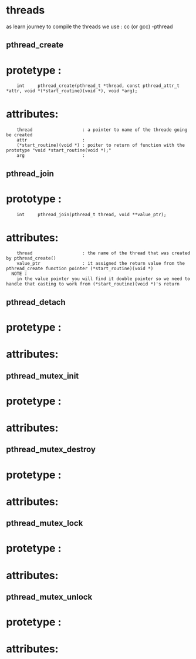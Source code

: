 # threads
as learn journey
to compile the threads we use : cc (or gcc) -pthread

## pthread_create
#     protetype : 
        int     pthread_create(pthread_t *thread, const pthread_attr_t *attr, void *(*start_routine)(void *), void *arg);
#     attributes:
        thread                   : a pointer to name of the threade going be created
        attr                     :
        (*start_routine)(void *) : poiter to return of function with the prototype "void *start_routine(void *);"
        arg                      :
## pthread_join
#     prototype :
        int     pthread_join(pthread_t thread, void **value_ptr);
#     attributes:
        thread                   : the name of the thread that was created by pthread_create()
        value_ptr                : it assigned the return value from the pthread_create function pointer (*start_routine)(void *)
      NOTE : 
        in the value pointer you will find it double pointer so we need to handle that casting to work from (*start_routine)(void *)'s return
## pthread_detach
#     protetype :
#     attributes:
## pthread_mutex_init
#     protetype :
#     attributes:
## pthread_mutex_destroy
#     protetype :
#     attributes:
## pthread_mutex_lock
#     protetype :
#     attributes:
## pthread_mutex_unlock
#     protetype :
#     attributes: